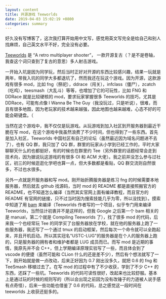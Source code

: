 ```yaml
---
layout: content
title: 开源游戏 Teeworlds
date: 2019-04-03 15:02:19 +0800
categories: summary
---
```


好久没有写博客了，这次我打算开始用中文写，感觉用英文写完全是给自己和别人找麻烦，自己英文水平不好，完全没有必要。

[Teeworlds](https://www.teeworlds.com/) 是 “A retro multiplayer shooter”， 一款开源复古（？是不是卷轴，我查这个词只查到了复古的意思）多人射击游戏。

一开始入坑是因为同学玩，然后当时正好对开源的东西比较感兴趣，结果一玩就是两年，带我入坑的同学大多都退坑了，然而我还在玩这个游戏。因为开源，这款游戏有很多 mod，比如 fng（祭祀），ddrace（闯关），infclass（僵尸），zcatch（吃鸡），teesmash（大乱斗）等等，也增加了它的可玩性，比如 FNG 和 DDRace 就是比较硬核的 mod，要求玩家掌握很多 Teeworlds 的技巧，尤其是 DDRace，可能有点像 I Wanna Be The Guy（我没玩过，只是听说），很难，而且有很多地图，因为老玩家的技术越来越强，因此地图也越来越难，心态不好的可能会砸键盘。（

当然在这个游戏中，我不仅仅是玩游戏。从玩游戏到加入社区到开服务器到最近干脆在写 mod，在这个游戏中我虽然浪费了不少时间，但也得到了一些东西。首先是加入社区，Teeworlds 中国社区有自己的论坛（虽然最近因为域名问题进不去了），也有 QQ 群，我只加了 QQ 群，群里的玩家从小学到已经工作的，平时大家聊聊天什么的也都挺好，有的时候也在群里约 Tee（另外群里的话题经常会走到技术向，因为据说玩这游戏的有很多 OI 和 ACM 大佬）。我之前并没怎么参与过社区，初三的时候逛逛化学吧也算一点，但大多数都是看贴，QQ 群交流则自然很多，不过也水很多。

另外一点就是开服务器和写 mod。刚开始折腾服务器是练习 fng 的时候需要本地服务器，然后就去 github 找源码，当时 mod 的 README 都是直接照搬官方的 README，也不知道怎么编译（当然其实官网上面有编译教程，而且官方的 README 有官网的链接，只不过当时因为搜索技能几乎为零，所以没找到）。摸索中知道了用 [bam](https://github.com/matricks/bam) 来编译（Teeworlds 作者写的一个项目，似乎专门用来编译 Teeworlds，当然估计初衷并不是这样的，但我 Google 之后第一个 bam 相关的是 manual，第二个就是 Compiling Teeworlds 了），找了很多 mod 的代码，后来我一个也经常玩 Tee 的同学买了台服务器放在学校，就在他的服务器上跑了一些服务器，我还写了一个通过 tmux 的启动框架，然后每次一个命令就可以全跑起来，并且开机启动。所以其实冠名"USTC-LUG"的服务器是在个人的服务器上跑的，只是服务器的拥有者和维护者都是 LUG 成员而已。而写 mod 是近期的事情，我原先并不会 C++，但上学期编译原理实验写了一些，而且体会到了 vscode 的便捷（虽然可能和 CLion 什么的还是差不少），然后有个想法就写了一下，刚开始就是做一点改动，后来正好因为 0.7 刚出没多久，就把 0.6 的 fng 和 TeeSmash 移植过去了。在写 mod 的过程中有了不少收获，学到了不少 C++ 的东西，还踩了一些坑。Teeworlds 的代码可读性很好，改起来也比较舒服。基本上是通过玩的时候的规则写的（所以会出现之前因为没有改锤子的力道被人说手感有点奇怪），后来一些功能也借鉴了 0.6 的代码，总之感觉这一段时间在 teeworlds 上收获还挺多的。